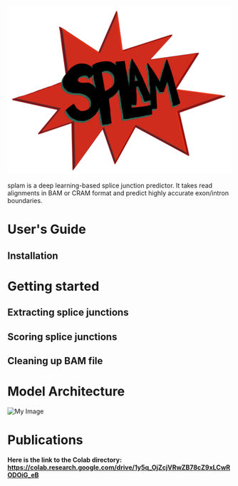 <!-- <h1 align="center">splam</h1> --> 
![Splam Logo](./logo.png) 

splam is a deep learning-based splice junction predictor. It takes read alignments in BAM or CRAM format and predict highly accurate exon/intron boundaries.



<!-- # Table of Contents
- [Table of Contents](#table-of-contents)
- [User's Guide](#users-guide)
  - [Installation](#installation)
- [Model Architecture](#model-architecture) -->

# <a name="uguide"></a>User's Guide 

## <a name="installation"></a>Installation


# <a name="getting_started"></a>Getting started

## <a name="junction_extract"></a>Extracting splice junctions

## <a name="junction_extract"></a>Scoring splice junctions 

## <a name="junction_extract"></a>Cleaning up BAM file 


# <a name="m_architecture"></a>Model Architecture
![My Image](https://github.com/Kuanhao-Chao/SPLAM/blob/main/splam_architecture.pngig)


# <a name="installation"></a>Publications


**Here is the link to the Colab directory: https://colab.research.google.com/drive/1y5q_OjZcjVRwZB78cZ9xLCwRODOiG_eB**